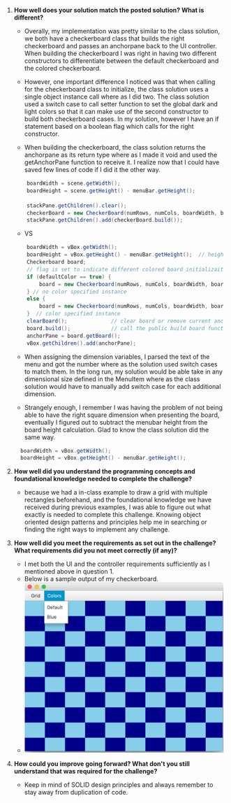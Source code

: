 1. **How well does your solution match the posted solution? What is different?**
    * Overally, my implementation was pretty similar to the class solution, we both have a checkerboard class that builds the right checkerboard and passes an anchorpane back to the UI controller. When building the checkerboard I was right in having two different constructors to differentiate between the default checkerboard and the colored checkerboard. 

    * However, one important difference I noticed was that when calling for the checkerboard class to initialize, the class solution uses a single object instance call where as I did two. The class solution used a switch case to call setter function to set the global dark and light colors so that it can make use of the second constructor to build both checkerboard cases. In my solution, however I have an if statement based on a boolean flag which calls for the right constructor.
    
    * When building the checkerboard, the class solution returns the anchorpane as its return type where as I made it void and used the getAnchorPane function to receive it. I realize now that I could have saved few lines of code if I did it the other way.
    ```Java
        boardWidth = scene.getWidth();
        boardHeight = scene.getHeight() - menuBar.getHeight();
        
        stackPane.getChildren().clear();
        checkerBoard = new CheckerBoard(numRows, numCols, boardWidth, boardHeight, lightColor, darkColor);
        stackPane.getChildren().add(checkerBoard.build());
    ```
    * VS
    ```Java
        boardWidth = vBox.getWidth();
        boardHeight = vBox.getHeight() - menuBar.getHeight();  // height of anchorPane
        Checkerboard board;
        // flag is set to indicate different colored board initializaiton
        if (defaultColor == true) {
            board = new Checkerboard(numRows, numCols, boardWidth, boardHeight);
        } // no color specified instance
        else {
            board = new Checkerboard(numRows, numCols, boardWidth, boardHeight, lightColor, darkColor);
        }  // color specified instance
        clearBoard();              // clear board or remove current anchorpane when redrawing the different sized board
        board.build();             // call the public build board function in Checkerboard class 
        anchorPane = board.getBoard();
        vBox.getChildren().add(anchorPane);
    ```

    * When assigning the dimension variables, I parsed the text of the menu and got the number where as the solution used switch cases to match them. In the long run, my solution would be able take in any dimensional size defined in the MenuItem where as the class solution would have to manually add switch case for each additional dimension. 

    * Strangely enough, I remember I was having the problem of not being able to have the right square dimension when presenting the board, eventually I figured out to subtract the menubar height from the board height calculation. Glad to know the class solution did the same way.
    ```Java
      boardWidth = vBox.getWidth();
      boardHeight = vBox.getHeight() - menuBar.getHeight();
    ```
    
2. **How well did you understand the programming concepts and foundational knowledge needed to complete the challenge?**
    * because we had a in-class example to draw a grid with multiple rectangles beforehand, and the foundational knowledge we have received during previous examples, I was able to figure out what exactly is needed to complete this challenge. Knowing object oriented design patterns and principles help me in searching or finding the right ways to implement any challenge.

3. **How well did you meet the requirements as set out in the challenge? What requirements did you not meet correctly (if any)?**
    * I met both the UI and the controller requirements sufficiently as I mentioned above in question 1. 
    * Below is a sample output of my checkerboard.
    * ![picture alt](https://github.com/OchirnyamB/RetrospectiveCheckerboard_ob44f/blob/master/BoardOutput.jpg "Checkerboard")

5. **How could you improve going forward? What don't you still understand that was required for the challenge?**
    * Keep in mind of SOLID design principles and always remember to stay away from duplication of code.
